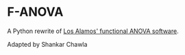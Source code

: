 # F-ANOVA
A Python rewrite of [Los Alamos' functional ANOVA software](https://github.com/lanl/F-ANOVA/tree/a788d8d79d260f9223d0c70e6e785014262837bf).

Adapted by Shankar Chawla
